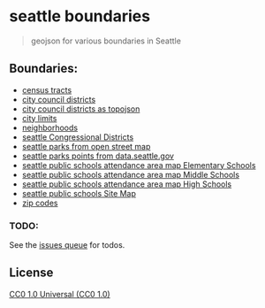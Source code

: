 # seattle boundaries

> geojson for various boundaries in Seattle

## Boundaries:

- [census tracts](/data/census-tracts.geojson)
- [city council districts](/data/city-council-districts.geojson)
- [city council districts as topojson](/data/city-council-districts.topojson.json)
- [city limits](/data/city-limits.geojson)
- [neighborhoods](/data/neighborhoods.geojson)
- [seattle Congressional Districts](/data/seattle-congress.geojson)
- [seattle parks from open street map](/data/seattle-parks-osm.geojson)
- [seattle parks points from data.seattle.gov](/data/seattle-parks-points.geojson)
- [seattle public schools attendance area map Elementary Schools](/data/sps_attendance_area_ES.geojson)
- [seattle public schools attendance area map Middle Schools](/data/sps_attendance_area_MS.geojson)
- [seattle public schools attendance area map High Schools](/data/sps_attendance_area_HS.geojson)
- [seattle public schools Site Map](/data/sps_school_site_2015_2016.geojson)
- [zip codes](/data/zip-codes.geojson)

### TODO:

See the [issues queue](http://github.com/codeforseattle/seattle-boundaries/issues) for todos.

## License
[CC0 1.0 Universal (CC0 1.0)](https://creativecommons.org/publicdomain/zero/1.0/)

